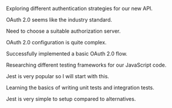 Exploring different authentication strategies for our new API.

OAuth 2.0 seems like the industry standard.

Need to choose a suitable authorization server.

OAuth 2.0 configuration is quite complex.

Successfully implemented a basic OAuth 2.0 flow.

Researching different testing frameworks for our JavaScript code.

Jest is very popular so I will start with this.

Learning the basics of writing unit tests and integration tests.

Jest is very simple to setup compared to alternatives.